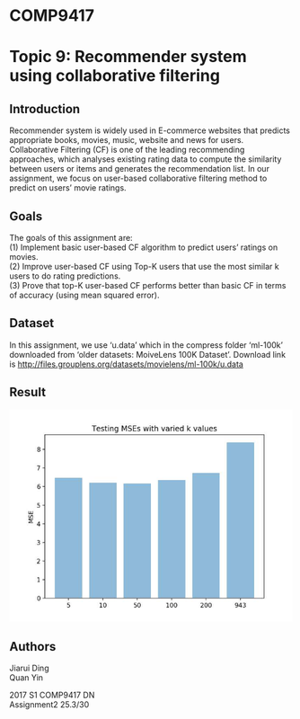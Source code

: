 # COMP9417
Topic 9: Recommender system using collaborative filtering 
=====
Introduction
-----
Recommender system is widely used in E-commerce websites that predicts appropriate books, movies, music, website and news for users. Collaborative Filtering (CF) is one of the leading recommending approaches, which analyses existing rating data to compute the similarity between users or items and generates the recommendation list. In our assignment, we focus on user-based collaborative filtering method to predict on users’ movie ratings.   

Goals
-----
The goals of this assignment are:   
(1) Implement basic user-based CF algorithm to predict users’ ratings on movies.    
(2) Improve user-based CF using Top-K users that use the most similar k users to do rating predictions.   
(3) Prove that top-K user-based CF performs better than basic CF in terms of accuracy (using mean squared error).   

Dataset
-----
In this assignment, we use ‘u.data’ which in the compress folder ‘ml-100k’ downloaded from ‘older datasets: MoiveLens 100K Dataset’. Download link is http://files.grouplens.org/datasets/movielens/ml-100k/u.data    

Result
-----
![](https://github.com/BriseKael/COMP9417/blob/master/img/MSEs%20based%20on%20different%20K%20values.jpeg)  

Authors
-----
Jiarui Ding   
Quan Yin    

2017 S1 COMP9417 DN   
Assignment2 25.3/30   
